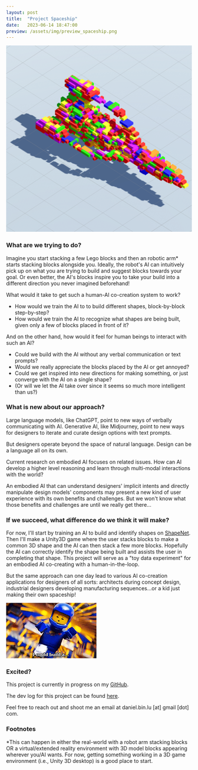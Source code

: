 ```yaml
---
layout: post
title:  "Project Spaceship"
date:   2023-06-14 18:47:00
preview: /assets/img/preview_spaceship.png
---
```


![SPACESHIP!](/assets/img/preview_spaceship.png)

### What are we trying to do?

Imagine you start stacking a few Lego blocks and then an robotic arm* starts stacking blocks alongside you. Ideally, the robot's AI can intuitively pick up on what you are trying to build and suggest blocks towards your goal. Or even better, the AI's blocks inspire you to take your build into a different direction you never imagined beforehand!

What would it take to get such a human-AI co-creation system to work?
- How would we train the AI to to build different shapes, block-by-block step-by-step?
- How would we train the AI to recognize what shapes are being built, given only a few of blocks placed in front of it?

And on the other hand, how would it feel for human beings to interact with such an AI? 
- Could we build with the AI without any verbal communication or text prompts? 
- Would we really appreciate the blocks placed by the AI or get annoyed?
- Could we get inspired into new directions for making something, or just converge with the AI on a single shape?
- (Or will we let the AI take over since it seems so much more intelligent than us?)


### What is new about our approach?

Large language models, like ChatGPT, point to new ways of verbally communicating with AI. Generative AI, like Midjourney, point to new ways for designers to iterate and curate design options with text prompts.

But designers operate beyond the space of natural language. Design can be a language all on its own.

Current research on embodied AI focuses on related issues. How can AI develop a higher level reasoning and learn through multi-modal interactions with the world?

An embodied AI that can understand designers' implicit intents and directly manipulate design models' components may present a new kind of user experience with its own benefits and challenges. But we won't know what those benefits and challenges are until we really get there...


### If we succeed, what difference do we think it will make?

For now, I'll start by training an AI to build and identify shapes on [ShapeNet](https://huggingface.co/datasets/ShapeNet/ShapeNetCore). Then I'll make a Unity3D game where the user stacks blocks to make a common 3D shape and the AI can then stack a few more blocks. Hopefully the AI can correctly identify the shape being built and assists the user in completing that shape. This project will serve as a "toy data experiment" for an embodied AI co-creating with a human-in-the-loop.

But the same approach can one day lead to various AI co-creation applications for designers of all sorts: architects during concept design, industrial designers developing manufacturing sequences...or a kid just making their own spaceship!

![spaceship-guy](/assets/img/spaceship/lego_guy.gif)


### Excited?

This project is currently in progress on my [GitHub](https://github.com/holistudio/project-spaceship).

The dev log for this project can be found [here](https://github.com/holistudio/project-spaceship/blob/main/UPDATES.md).

Feel free to reach out and shoot me an email at daniel.bin.lu [at] gmail [dot] com.

### Footnotes

*This can happen in either the real-world with a robot arm stacking blocks OR a virtual/extended reality environment with 3D model blocks appearing wherever you/AI wants. For now, getting something working in a 3D game environment (i.e., Unity 3D desktop) is a good place to start.
